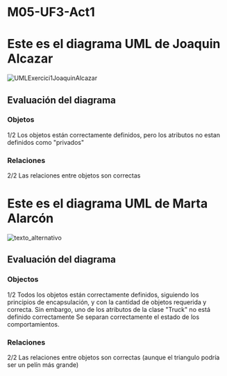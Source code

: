 # M05-UF3-Act1

# Este es el diagrama UML de Joaquin Alcazar

![UMLExercici1JoaquinAlcazar](https://github.com/JoaquinAlcazar/vehicleUML/assets/146938796/61f56cea-453a-457a-ae99-095dff911ea5)

## Evaluación del diagrama
### Objetos
1/2 Los objetos están correctamente definidos, pero los atributos no estan definidos como "privados" 

### Relaciones
2/2 Las relaciones entre objetos son correctas



# Este es el diagrama UML de Marta Alarcón

![texto_alternativo](https://github.com/JoaquinAlcazar/vehicleUML/blob/master/umlMarta.png?raw=true)

## Evaluación del diagrama
### Objectos
1/2
Todos los objetos están correctamente definidos, siguiendo los principios de encapsulación, y con la cantidad de objetos requerida y correcta.
Sin embargo, uno de los atributos de la clase "Truck" no está definido correctamente
Se separan correctamente el estado de los comportamientos.

### Relaciones
2/2
Las relaciones entre objetos son correctas (aunque el triangulo podría ser un pelín más grande)
